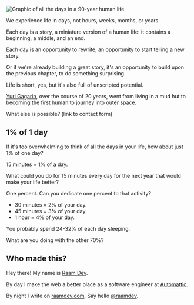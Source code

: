 ![Graphic of all the days in a 90-year human life](https://raamdev.com/wordpress/wp-content/uploads/2017/09/all-the-days-in-a-90-year-human-life.jpg)

We experience life in days, not hours, weeks, months, or years.

Each day is a story, a miniature version of a human life: it contains a beginning, a middle, and an end.

Each day is an opportunity to rewrite, an opportunity to start telling a new story. 

Or if we're already building a great story, it's an opportunity to build upon the previous chapter, to do something surprising.

Life is short, yes, but it's also full of unscripted potential.

[Yuri Gagarin](https://en.wikipedia.org/wiki/Yuri_Gagarin), over the course of 20 years, went from living in a mud hut to becoming the first human to journey into outer space.

What else is possible? (link to contact form)

## 1% of 1 day

If it's too overwhelming to think of all the days in your life, how about just 1% of one day?

15 minutes = 1% of a day.

What could you do for 15 minutes every day for the next year that would make your life better?

One percent. Can you dedicate one percent to that activity?

- 30 minutes = 2% of your day.
- 45 minutes = 3% of your day.
- 1 hour = 4% of your day.

You probably spend 24-32% of each day sleeping.

What are you doing with the other 70%?

## Who made this?

Hey there! My name is [Raam Dev](https://raamdev.com/about/). 

By day I make the web a better place as a software engineer at [Automattic](https://automattic.com/). 

By night I write on [raamdev.com](https://raamdev.com/). Say hello [@raamdev](https://twitter.com/raamdev).
